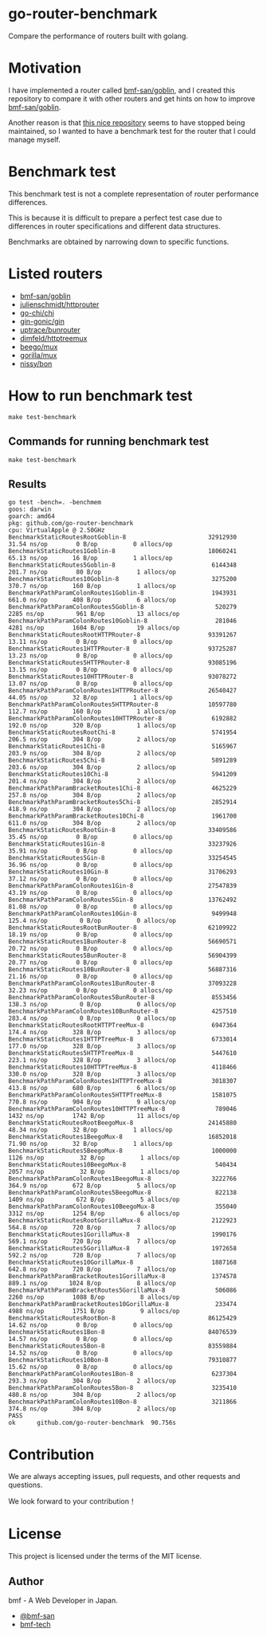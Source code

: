 # go-router-benchmark
Compare the performance of routers built with golang.

# Motivation
I have implemented a router called [bmf-san/goblin](https://github.com/bmf-san/goblin), and I created this repository to compare it with other routers and get hints on how to improve [bmf-san/goblin](https://github.com/bmf-san/goblin).

Another reason is that [this nice repository](https://github.com/julienschmidt/go-http-routing-benchmark) seems to have stopped being maintained, so I wanted to have a benchmark test for the router that I could manage myself.

# Benchmark test
This benchmark test is not a complete representation of router performance differences.

This is because it is difficult to prepare a perfect test case due to differences in router specifications and different data structures.

Benchmarks are obtained by narrowing down to specific functions.

# Listed routers
- [bmf-san/goblin](https://github.com/bmf-san/goblin)
- [julienschmidt/httprouter](https://github.com/julienschmidt/httprouter)
- [go-chi/chi](https://github.com/go-chi/chi)
- [gin-gonic/gin](https://github.com/gin-gonic/gin)
- [uptrace/bunrouter](https://github.com/uptrace/bunrouter)
- [dimfeld/httptreemux](https://github.com/dimfeld/httptreemux)
- [beego/mux](https://github.com/beego/mux)
- [gorilla/mux](https://github.com/gorilla/mux)
- [nissy/bon](https://github.com/nissy/bon)

# How to run benchmark test
`make test-benchmark`

## Commands for running benchmark test
`make test-benchmark`

## Results
```
go test -bench=. -benchmem
goos: darwin
goarch: amd64
pkg: github.com/go-router-benchmark
cpu: VirtualApple @ 2.50GHz
BenchmarkStaticRoutesRootGoblin-8                       32912930                31.54 ns/op        0 B/op          0 allocs/op
BenchmarkStaticRoutes1Goblin-8                          18060241                65.13 ns/op       16 B/op          1 allocs/op
BenchmarkStaticRoutes5Goblin-8                           6144348               201.7 ns/op        80 B/op          1 allocs/op
BenchmarkStaticRoutes10Goblin-8                          3275200               370.7 ns/op       160 B/op          1 allocs/op
BenchmarkPathParamColonRoutes1Goblin-8                   1943931               661.0 ns/op       408 B/op          6 allocs/op
BenchmarkPathParamColonRoutes5Goblin-8                    520279              2285 ns/op         961 B/op         13 allocs/op
BenchmarkPathParamColonRoutes10Goblin-8                   281046              4281 ns/op        1604 B/op         19 allocs/op
BenchmarkStaticRoutesRootHTTPRouter-8                   93391267                13.11 ns/op        0 B/op          0 allocs/op
BenchmarkStaticRoutes1HTTPRouter-8                      93725287                13.23 ns/op        0 B/op          0 allocs/op
BenchmarkStaticRoutes5HTTPRouter-8                      93085196                13.15 ns/op        0 B/op          0 allocs/op
BenchmarkStaticRoutes10HTTPRouter-8                     93078272                13.07 ns/op        0 B/op          0 allocs/op
BenchmarkPathParamColonRoutes1HTTPRouter-8              26540427                44.05 ns/op       32 B/op          1 allocs/op
BenchmarkPathParamColonRoutes5HTTPRouter-8              10597780               112.7 ns/op       160 B/op          1 allocs/op
BenchmarkPathParamColonRoutes10HTTPRouter-8              6192882               192.0 ns/op       320 B/op          1 allocs/op
BenchmarkStaticRoutesRootChi-8                           5741954               206.5 ns/op       304 B/op          2 allocs/op
BenchmarkStaticRoutes1Chi-8                              5165967               203.9 ns/op       304 B/op          2 allocs/op
BenchmarkStaticRoutes5Chi-8                              5891289               203.6 ns/op       304 B/op          2 allocs/op
BenchmarkStaticRoutes10Chi-8                             5941209               201.4 ns/op       304 B/op          2 allocs/op
BenchmarkPathParamBracketRoutes1Chi-8                    4625229               257.8 ns/op       304 B/op          2 allocs/op
BenchmarkPathParamBracketRoutes5Chi-8                    2852914               418.9 ns/op       304 B/op          2 allocs/op
BenchmarkPathParamBracketRoutes10Chi-8                   1961700               611.0 ns/op       304 B/op          2 allocs/op
BenchmarkStaticRoutesRootGin-8                          33409586                35.45 ns/op        0 B/op          0 allocs/op
BenchmarkStaticRoutes1Gin-8                             33237926                35.91 ns/op        0 B/op          0 allocs/op
BenchmarkStaticRoutes5Gin-8                             33254545                36.96 ns/op        0 B/op          0 allocs/op
BenchmarkStaticRoutes10Gin-8                            31706293                37.12 ns/op        0 B/op          0 allocs/op
BenchmarkPathParamColonRoutes1Gin-8                     27547839                43.19 ns/op        0 B/op          0 allocs/op
BenchmarkPathParamColonRoutes5Gin-8                     13762492                81.08 ns/op        0 B/op          0 allocs/op
BenchmarkPathParamColonRoutes10Gin-8                     9499948               125.4 ns/op         0 B/op          0 allocs/op
BenchmarkStaticRoutesRootBunRouter-8                    62109922                18.19 ns/op        0 B/op          0 allocs/op
BenchmarkStaticRoutes1BunRouter-8                       56690571                20.72 ns/op        0 B/op          0 allocs/op
BenchmarkStaticRoutes5BunRouter-8                       56904399                20.77 ns/op        0 B/op          0 allocs/op
BenchmarkStaticRoutes10BunRouter-8                      56887316                21.16 ns/op        0 B/op          0 allocs/op
BenchmarkPathParamColonRoutes1BunRouter-8               37093228                32.23 ns/op        0 B/op          0 allocs/op
BenchmarkPathParamColonRoutes5BunRouter-8                8553456               138.3 ns/op         0 B/op          0 allocs/op
BenchmarkPathParamColonRoutes10BunRouter-8               4257510               283.4 ns/op         0 B/op          0 allocs/op
BenchmarkStaticRoutesRootHTTPTreeMux-8                   6947364               174.4 ns/op       328 B/op          3 allocs/op
BenchmarkStaticRoutes1HTTPTreeMux-8                      6733014               177.0 ns/op       328 B/op          3 allocs/op
BenchmarkStaticRoutes5HTTPTreeMux-8                      5447610               223.1 ns/op       328 B/op          3 allocs/op
BenchmarkStaticRoutes10HTTPTreeMux-8                     4118466               330.0 ns/op       328 B/op          3 allocs/op
BenchmarkPathParamColonRoutes1HTTPTreeMux-8              3018307               413.8 ns/op       680 B/op          6 allocs/op
BenchmarkPathParamColonRoutes5HTTPTreeMux-8              1581075               770.8 ns/op       904 B/op          9 allocs/op
BenchmarkPathParamColonRoutes10HTTPTreeMux-8              789046              1432 ns/op        1742 B/op         11 allocs/op
BenchmarkStaticRoutesRootBeegoMux-8                     24145880                48.34 ns/op       32 B/op          1 allocs/op
BenchmarkStaticRoutes1BeegoMux-8                        16852018                71.90 ns/op       32 B/op          1 allocs/op
BenchmarkStaticRoutes5BeegoMux-8                         1000000              1126 ns/op          32 B/op          1 allocs/op
BenchmarkStaticRoutes10BeegoMux-8                         540434              2057 ns/op          32 B/op          1 allocs/op
BenchmarkPathParamColonRoutes1BeegoMux-8                 3222766               364.9 ns/op       672 B/op          5 allocs/op
BenchmarkPathParamColonRoutes5BeegoMux-8                  822138              1409 ns/op         672 B/op          5 allocs/op
BenchmarkPathParamColonRoutes10BeegoMux-8                 355040              3312 ns/op        1254 B/op          6 allocs/op
BenchmarkStaticRoutesRootGorillaMux-8                    2122923               564.8 ns/op       720 B/op          7 allocs/op
BenchmarkStaticRoutes1GorillaMux-8                       1990176               569.1 ns/op       720 B/op          7 allocs/op
BenchmarkStaticRoutes5GorillaMux-8                       1972658               592.2 ns/op       720 B/op          7 allocs/op
BenchmarkStaticRoutes10GorillaMux-8                      1887168               642.8 ns/op       720 B/op          7 allocs/op
BenchmarkPathParamBracketRoutes1GorillaMux-8             1374578               889.1 ns/op      1024 B/op          8 allocs/op
BenchmarkPathParamBracketRoutes5GorillaMux-8              506086              2260 ns/op        1088 B/op          8 allocs/op
BenchmarkPathParamBracketRoutes10GorillaMux-8             233474              4988 ns/op        1751 B/op          9 allocs/op
BenchmarkStaticRoutesRootBon-8                          86125429                14.62 ns/op        0 B/op          0 allocs/op
BenchmarkStaticRoutes1Bon-8                             84076539                14.57 ns/op        0 B/op          0 allocs/op
BenchmarkStaticRoutes5Bon-8                             83559884                14.52 ns/op        0 B/op          0 allocs/op
BenchmarkStaticRoutes10Bon-8                            79310877                15.62 ns/op        0 B/op          0 allocs/op
BenchmarkPathParamColonRoutes1Bon-8                      6237304               293.3 ns/op       304 B/op          2 allocs/op
BenchmarkPathParamColonRoutes5Bon-8                      3235410               480.8 ns/op       304 B/op          2 allocs/op
BenchmarkPathParamColonRoutes10Bon-8                     3211866               374.8 ns/op       304 B/op          2 allocs/op
PASS
ok      github.com/go-router-benchmark  90.756s
```

# Contribution
We are always accepting issues, pull requests, and other requests and questions.

We look forward to your contribution！

# License
This project is licensed under the terms of the MIT license.

## Author
bmf - A Web Developer in Japan.

- [@bmf-san](https://twitter.com/bmf_san)
- [bmf-tech](http://bmf-tech.com/)
